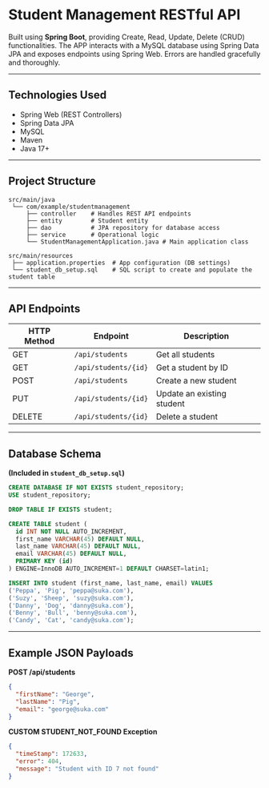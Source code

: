 # Student Management RESTful API

Built using **Spring Boot**, providing Create, Read, Update, Delete (CRUD) functionalities. The APP interacts with a MySQL database using Spring Data JPA and exposes endpoints using Spring Web. Errors are handled gracefully and thoroughly.

---

## Technologies Used

- Spring Web (REST Controllers)
- Spring Data JPA
- MySQL
- Maven
- Java 17+

---

## Project Structure

```
src/main/java
 └── com/example/studentmanagement
     ├── controller    # Handles REST API endpoints
     ├── entity        # Student entity
     ├── dao           # JPA repository for database access
     ├── service       # Operational logic
     └── StudentManagementApplication.java # Main application class

src/main/resources
 ├── application.properties  # App configuration (DB settings)
 └── student_db_setup.sql    # SQL script to create and populate the student table
```

---

## API Endpoints

| HTTP Method | Endpoint             | Description                  |
|-------------|----------------------|------------------------------|
| GET         | `/api/students`      | Get all students             |
| GET         | `/api/students/{id}` | Get a student by ID          |
| POST        | `/api/students`      | Create a new student         |
| PUT         | `/api/students/{id}` | Update an existing student   |
| DELETE      | `/api/students/{id}` | Delete a student             |

---

## Database Schema

**(Included in `student_db_setup.sql`)**

```sql
CREATE DATABASE IF NOT EXISTS student_repository;
USE student_repository;

DROP TABLE IF EXISTS student;

CREATE TABLE student (
  id INT NOT NULL AUTO_INCREMENT,
  first_name VARCHAR(45) DEFAULT NULL,
  last_name VARCHAR(45) DEFAULT NULL,
  email VARCHAR(45) DEFAULT NULL,
  PRIMARY KEY (id)
) ENGINE=InnoDB AUTO_INCREMENT=1 DEFAULT CHARSET=latin1;

INSERT INTO student (first_name, last_name, email) VALUES
('Peppa', 'Pig', 'peppa@suka.com'),
('Suzy', 'Sheep', 'suzy@suka.com'),
('Danny', 'Dog', 'danny@suka.com'),
('Benny', 'Bull', 'benny@suka.com'),
('Candy', 'Cat', 'candy@suka.com');
```

---

## Example JSON Payloads

**POST /api/students**

```json
{
  "firstName": "George",
  "lastName": "Pig",
  "email": "george@suka.com"
}
```

**CUSTOM STUDENT_NOT_FOUND Exception**

```json
{
  "timeStamp": 172633,
  "error": 404,
  "message": "Student with ID 7 not found"
}
```
